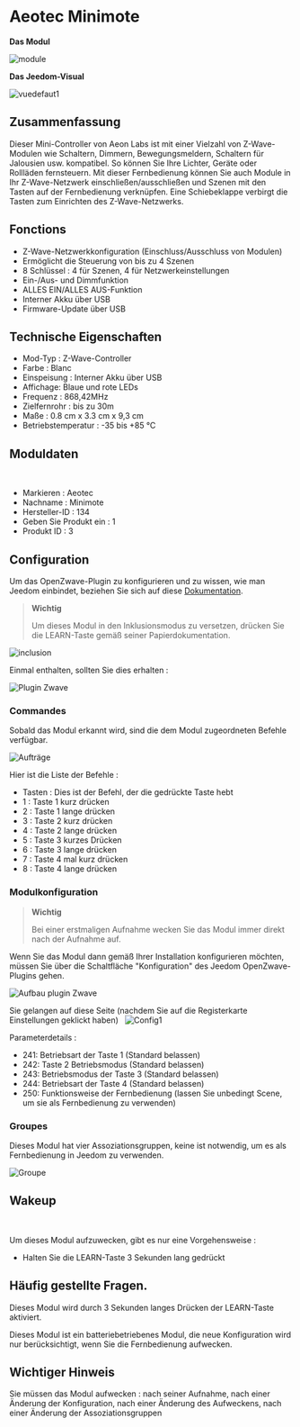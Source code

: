 # Aeotec Minimote

**Das Modul**

![module](images/aeotec.minimote/module.jpg)

**Das Jeedom-Visual**

![vuedefaut1](images/aeotec.minimote/vuedefaut1.jpg)

## Zusammenfassung

Dieser Mini-Controller von Aeon Labs ist mit einer Vielzahl von Z-Wave-Modulen wie Schaltern, Dimmern, Bewegungsmeldern, Schaltern für Jalousien usw. kompatibel. So können Sie Ihre Lichter, Geräte oder Rollläden fernsteuern. Mit dieser Fernbedienung können Sie auch Module in Ihr Z-Wave-Netzwerk einschließen/ausschließen und Szenen mit den Tasten auf der Fernbedienung verknüpfen. Eine Schiebeklappe verbirgt die Tasten zum Einrichten des Z-Wave-Netzwerks.

## Fonctions

-   Z-Wave-Netzwerkkonfiguration (Einschluss/Ausschluss von Modulen)
-   Ermöglicht die Steuerung von bis zu 4 Szenen
-   8 Schlüssel : 4 für Szenen, 4 für Netzwerkeinstellungen
-   Ein-/Aus- und Dimmfunktion
-   ALLES EIN/ALLES AUS-Funktion
-   Interner Akku über USB
-   Firmware-Update über USB

## Technische Eigenschaften

-   Mod-Typ : Z-Wave-Controller
-   Farbe : Blanc
-   Einspeisung : Interner Akku über USB
-   Affichage: Blaue und rote LEDs
-   Frequenz : 868,42MHz
-   Zielfernrohr : bis zu 30m
-   Maße : 0.8 cm x 3.3 cm x 9,3 cm
-   Betriebstemperatur : -35 bis +85 °C

## Moduldaten
 
-   Markieren : Aeotec
-   Nachname : Minimote
-   Hersteller-ID : 134
-   Geben Sie Produkt ein : 1
-   Produkt ID : 3

## Configuration

Um das OpenZwave-Plugin zu konfigurieren und zu wissen, wie man Jeedom einbindet, beziehen Sie sich auf diese [Dokumentation](https://doc.jeedom.com/de_DE/plugins/automation%20protocol/openzwave/).

> **Wichtig**
>
> Um dieses Modul in den Inklusionsmodus zu versetzen, drücken Sie die LEARN-Taste gemäß seiner Papierdokumentation.

![inclusion](images/aeotec.minimote/inclusion.jpg)

Einmal enthalten, sollten Sie dies erhalten :

![Plugin Zwave](images/aeotec.minimote/information.jpg)

### Commandes

Sobald das Modul erkannt wird, sind die dem Modul zugeordneten Befehle verfügbar.

![Aufträge](images/aeotec.minimote/commandes.jpg)

Hier ist die Liste der Befehle :

-   Tasten : Dies ist der Befehl, der die gedrückte Taste hebt
  - 1 : Taste 1 kurz drücken
  - 2 : Taste 1 lange drücken
  - 3 : Taste 2 kurz drücken
  - 4 : Taste 2 lange drücken
  - 5 : Taste 3 kurzes Drücken
  - 6 : Taste 3 lange drücken
  - 7 : Taste 4 mal kurz drücken
  - 8 : Taste 4 lange drücken

### Modulkonfiguration

> **Wichtig**
>
> Bei einer erstmaligen Aufnahme wecken Sie das Modul immer direkt nach der Aufnahme auf.

Wenn Sie das Modul dann gemäß Ihrer Installation konfigurieren möchten, müssen Sie über die Schaltfläche "Konfiguration" des Jeedom OpenZwave-Plugins gehen.

![Aufbau plugin Zwave](images/plugin/bouton_configuration.jpg)

Sie gelangen auf diese Seite (nachdem Sie auf die Registerkarte Einstellungen geklickt haben)
 
![Config1](images/aeotec.minimote/config1.jpg)

Parameterdetails :

-   241: Betriebsart der Taste 1 (Standard belassen)
-   242: Taste 2 Betriebsmodus (Standard belassen)
-   243: Betriebsmodus der Taste 3 (Standard belassen)
-   244: Betriebsart der Taste 4 (Standard belassen)
-   250: Funktionsweise der Fernbedienung (lassen Sie unbedingt Scene, um sie als Fernbedienung zu verwenden)

### Groupes

Dieses Modul hat vier Assoziationsgruppen, keine ist notwendig, um es als Fernbedienung in Jeedom zu verwenden.

![Groupe](images/aeotec.minimote/groupe.jpg)

## Wakeup

 

Um dieses Modul aufzuwecken, gibt es nur eine Vorgehensweise :

-   Halten Sie die LEARN-Taste 3 Sekunden lang gedrückt

## Häufig gestellte Fragen.

Dieses Modul wird durch 3 Sekunden langes Drücken der LEARN-Taste aktiviert.

Dieses Modul ist ein batteriebetriebenes Modul, die neue Konfiguration wird nur berücksichtigt, wenn Sie die Fernbedienung aufwecken.

## Wichtiger Hinweis

Sie müssen das Modul aufwecken : nach seiner Aufnahme, nach einer Änderung der Konfiguration, nach einer Änderung des Aufweckens, nach einer Änderung der Assoziationsgruppen
